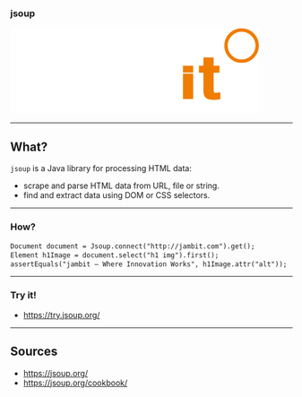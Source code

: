 ### jsoup
![logo](jambit_logo.png)

---

## What?
`jsoup` is a Java library for processing HTML data:
- scrape and parse HTML data from URL, file or string.
- find and extract data using DOM or CSS selectors.

---

### How?
```
Document document = Jsoup.connect("http://jambit.com").get();
Element h1Image = document.select("h1 img").first();
assertEquals("jambit – Where Innovation Works", h1Image.attr("alt"));
```
---

### Try it!
- https://try.jsoup.org/

---

## Sources 
- https://jsoup.org/
- https://jsoup.org/cookbook/